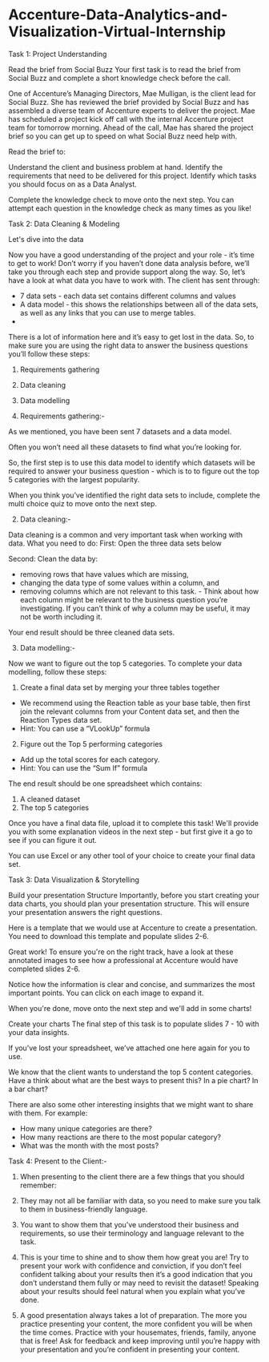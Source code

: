 # Accenture-Data-Analytics-and-Visualization-Virtual-Internship

Task 1: Project Understanding

Read the brief from Social Buzz
Your first task is to read the brief from Social Buzz and complete a short knowledge check before the call. 

One of Accenture’s Managing Directors, Mae Mulligan, is the client lead for Social Buzz.
She has reviewed the brief provided by Social Buzz and has assembled a diverse team of Accenture experts to deliver the project.
Mae has scheduled a project kick off call with the internal Accenture project team for tomorrow morning.
Ahead of the call, Mae has shared the project brief so you can get up to speed on what Social Buzz need help with.

Read the brief to:

Understand the client and business problem at hand.
Identify the requirements that need to be delivered for this project.
Identify which tasks you should focus on as a Data Analyst.

Complete the knowledge check to move onto the next step. You can attempt each question in the knowledge check as many times as you like!


Task 2: Data Cleaning & Modeling

Let's dive into the data

Now you have a good understanding of the project and your role - it’s time to get to work!
Don’t worry if you haven’t done data analysis before, we’ll take you through each step and provide support along the way.
So, let’s have a look at what data you have to work with. The client has sent through:

- 7 data sets - each data set contains different columns and values
- A data model - this shows the relationships between all of the data sets, as well as any links that you can use to merge tables.
- 
There is a lot of information here and it’s easy to get lost in the data. So, to make sure you are using the right data to answer the business questions you’ll follow these steps:

1. Requirements gathering
2. Data cleaning
3. Data modelling


1. Requirements gathering:-

As we mentioned, you have been sent 7 datasets and a data model.

Often you won’t need all these datasets to find what you’re looking for.

So, the first step is to use this data model to identify which datasets will be required to answer your business question - which is to to figure out the top 5 categories with the largest popularity.

When you think you’ve identified the right data sets to include, complete the multi choice quiz to move onto the next step.

2. Data cleaning:- 

Data cleaning is a common and very important task when working with data.
What you need to do:
First: Open the three data sets below

Second: Clean the data by:

- removing rows that have values which are missing,
- changing the data type of some values within a column, and
- removing columns which are not relevant to this task.
      -  Think about how each column might be relevant to the business question you’re investigating. If you can’t think of why a column may be useful, it may not be worth including it.
 
Your end result should be three cleaned data sets. 


3. Data modelling:- 

Now we want to figure out the top 5 categories. To complete your data modelling, follow these steps:

1. Create a final data set by merging your three tables together

-  We recommend using the Reaction table as your base table, then first join the relevant columns from your Content data set, and then the Reaction Types data set.
- Hint: You can use a “VLookUp” formula
 
2. Figure out the Top 5 performing categories

- Add up the total scores for each category.
- Hint: You can use the “Sum If” formula

The end result should be one spreadsheet which contains:

1. A cleaned dataset
2. The top 5 categories
 
Once you have a final data file, upload it to complete this task! We'll provide you with some explanation videos in the next step - but first give it a go to see if you can figure it out. 

You can use Excel or any other tool of your choice to create your final data set.


Task 3: Data Visualization & Storytelling


Build your presentation Structure
Importantly, before you start creating your data charts, you should plan your presentation structure. This will ensure your presentation answers the right questions.

Here is a template that we would use at Accenture to create a presentation. You need to download this template and populate slides 2-6.

Great work! To ensure you're on the right track, have a look at these annotated images to see how a professional at Accenture would have completed slides 2-6. 

Notice how the information is clear and concise, and summarizes the most important points. You can click on each image to expand it.

When you're done, move onto the next step and we'll add in some charts!  

Create your charts
The final step of this task is to populate slides 7 - 10 with your data insights.

If you’ve lost your spreadsheet, we’ve attached one here again for you to use.

We know that the client wants to understand the top 5 content categories. Have a think about what are the best ways to present this? In a pie chart? In a bar chart?

There are also some other interesting insights that we might want to share with them. For example:

- How many unique categories are there?
- How many reactions are there to the most popular category?
- What was the month with the most posts?


Task 4: Present to the Client:-


1. When presenting to the client there are a few things that you should remember:

2. They may not all be familiar with data, so you need to make sure you talk to them in business-friendly language.
 
3. You want to show them that you’ve understood their business and requirements, so use their terminology and language relevant to the task.
 
4. This is your time to shine and to show them how great you are! Try to present your work with confidence and conviction, if you don’t feel confident talking about your results then it’s a good indication that you don’t understand them fully or may need to revisit the dataset! Speaking about your results should feel natural when you explain what you’ve done.
 
5. A good presentation always takes a lot of preparation. The more you practice presenting your content, the more confident you will be when the time comes. Practice with your housemates, friends, family, anyone that is free! Ask for feedback and keep improving until you’re happy with your presentation and you’re confident in presenting your content.


